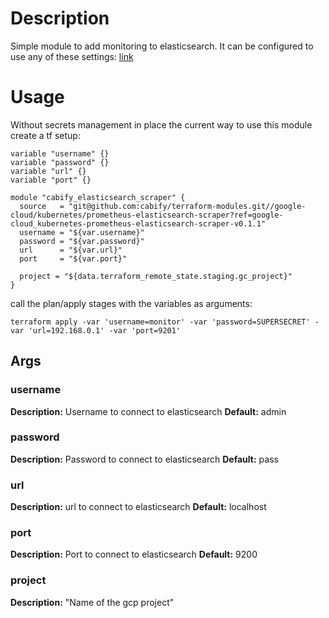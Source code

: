# Description
Simple module to add monitoring to elasticsearch.
It can be configured to use any of these settings: [link](https://github.com/justwatchcom/elasticsearch_exporter#configuration)

# Usage

Without secrets management in place the current way to use this module create a tf setup:

```
variable "username" {}
variable "password" {}
variable "url" {}
variable "port" {}

module "cabify_elasticsearch_scraper" {
  source   = "git@github.com:cabify/terraform-modules.git//google-cloud/kubernetes/prometheus-elasticsearch-scraper?ref=google-cloud_kubernetes-prometheus-elasticsearch-scraper-v0.1.1"
  username = "${var.username}"
  password = "${var.password}"
  url      = "${var.url}"
  port     = "${var.port}"

  project = "${data.terraform_remote_state.staging.gc_project}"
}
```

call the plan/apply stages with the variables as arguments:

```
terraform apply -var 'username=monitor' -var 'password=SUPERSECRET' -var 'url=192.168.0.1' -var 'port=9201'
```

## Args

### username
**Description:** Username to connect to elasticsearch
**Default:** admin

### password
**Description:** Password to connect to elasticsearch
**Default:** pass


### url
**Description:** url to connect to elasticsearch
**Default:** localhost


### port
**Description:** Port to connect to elasticsearch
**Default:** 9200

### project
**Description:** "Name of the gcp project"

